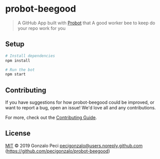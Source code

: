 # probot-beegood

> A GitHub App built with [Probot](https://github.com/probot/probot) that A good worker bee to keep do your repo work for you

## Setup

```sh
# Install dependencies
npm install

# Run the bot
npm start
```

## Contributing

If you have suggestions for how probot-beegood could be improved, or want to report a bug, open an issue! We'd love all and any contributions.

For more, check out the [Contributing Guide](CONTRIBUTING.md).

## License

[MIT](LICENSE) © 2019 Gonzalo Peci <pecigonzalo@users.noreply.github.com> (https://github.com/pecigonzalo/probot-beegood)
